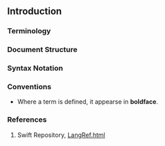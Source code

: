 ---
---

## Introduction

### Terminology

### Document Structure

### Syntax Notation

### Conventions

- Where a term is defined, it appearse in **boldface**.

### References

1. Swift Repository, [LangRef.html](https://github.com/apple/swift/blob/master/docs/archive/LangRef.html)
